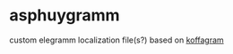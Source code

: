 # asphuygramm
custom elegramm localization file(s?)
based on <a href='https://t.me/koffagramupdates'>koffagram</a>
